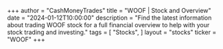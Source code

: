 +++
author = "CashMoneyTrades"
title = "WOOF | Stock and Overview"
date = "2024-01-12T10:00:00"
description = "Find the latest information about trading WOOF stock for a full financial overview to help with your stock trading and investing."
tags = [
   "Stocks",
]
layout = "stocks"
ticker = "WOOF"
+++

